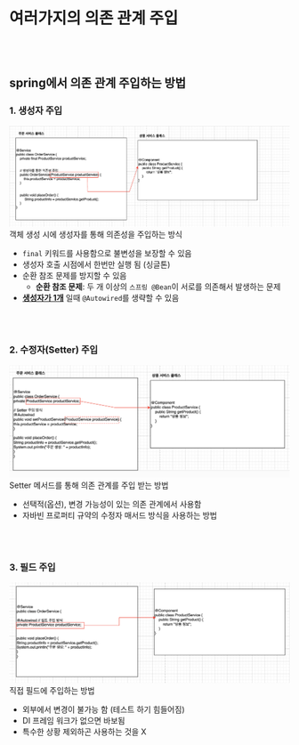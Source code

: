 # 여러가지의 의존 관계 주입

<br></br>

## spring에서 의존 관계 주입하는 방법
### **1. 생성자 주입**
![alt text](<설명사진/생성자주입 설명사진.png>)
객체 생성 시에 생성자를 통해 의존성을 주입하는 방식
* `final` 키워드를 사용함으로 불변성을 보장할 수 있음
* 생성자 호출 시점에서 한번만 실행 됨 (싱글톤)
* 순환 참조 문제를 방지할 수 있음
    * **순환 참조 문제**: 두 개 이상의 `스프링 @Bean`이 서로를 의존해서 발생하는 문제
* **<U>생성자가 1개</U>** 일때  `@Autowired`를 생략할 수 있음

<br></br>

### **2. 수정자(Setter) 주입**
![alt text](<설명사진/수정자 주입 설명사진.png>)
Setter 메서드를 통해 의존 관계를 주입 받는 방법

* 선택적(옵션), 변경 가능성이 있는 의존 관계에서 사용함
* 자바빈 프로퍼티 규약의 수정자 매서드 방식을 사용하는 방법

<br></br>

### **3. 필드 주입**
![alt text](<설명사진/필드 주입 설명 사진.png>)
직접 필드에 주입하는 방법
* 외부에서 변경이 불가능 함 (테스트 하기 힘들어짐)
* DI 프레임 워크가 없으면 바보됨
* 특수한 상황 제외하곤 사용하는 것을 X


